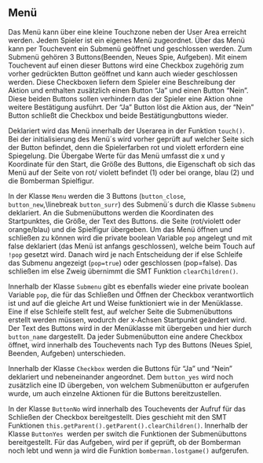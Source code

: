 ## Menü

Das Menü kann über eine kleine Touchzone neben der User Area erreicht werden. Jedem Spieler ist ein eigenes Menü zugeordnet. Über das Menü kann per Touchevent ein Submenü geöffnet und geschlossen werden. Zum Submenü gehören 3 Buttons(Beenden, Neues Spie, Aufgeben). Mit einem Touchevent auf einen dieser Buttons wird eine Checkbox zugehörig zum vorher gedrückten Button geöffnet und kann auch wieder geschlossen werden. Diese Checkboxen liefern dem Spieler eine Beschreibung der Aktion und enthalten zusätzlich einen Button “Ja” und einen Button “Nein”. Diese beiden Buttons sollen verhindern das der Spieler eine Aktion ohne weitere Bestätigung ausführt. Der “Ja” Button löst die Aktion aus, der “Nein” Button schließt die Checkbox und beide Bestätigungbuttons wieder.

Deklariert wird das Menü innerhalb der Userarea in der Funktion  `touch()`. Bei der initialisierung des Menü´s wird vorher geprüft auf welcher Seite sich der Button befindet, denn die Spielerfarben rot und violett erfordern eine Spiegelung. Die Übergabe Werte für das Menü umfasst die x und y Koordinate für den Start, die Größe des Buttons, die Eigenschaft ob sich das Menü auf der Seite von rot/ violett befindet (1) oder bei orange, blau (2) und die Bomberman Spielfigur.

In der Klasse `Menu` werden die 3 Buttons (`button_close`, `button_new`,\linebreak `button_surr`) des Submenü´s durch die Klasse `Submenu` deklariert. An die Submenübuttons werden die Koordinaten des Startpunktes, die Größe, der Text des Buttons. die Seite (rot/violett oder orange/blau) und die Spielfigur übergeben. Um das Menü öffnen und schließen zu können wird die private boolean Variable `pop` angelegt und mit false deklariert (das Menü ist anfangs geschlossen), welche beim Touch auf `!pop` gesetzt wird. Danach wird je nach Entscheidung der if else Schleife das Submenu angezeigt (`pop=true`) oder geschlossen (pop=false). Das schließen im else Zweig übernimmt die SMT Funktion `clearChildren()`.

Innerhalb der Klasse `Submenu` gibt es ebenfalls wieder eine private boolean Variable `pop`, die für das Schließen und Öffnen der Checkbox verantwortlich ist und auf die gleiche Art und Weise funktioniert wie in der Menüklasse. Eine if else Schleife stellt fest, auf welcher Seite die Submenübuttons erstellt werden müssen, wodurch der x-Achsen Startpunkt geändert wird. Der Text des Buttons wird in der Menüklasse mit übergeben und hier durch `button_name` dargestellt. Da jeder Submenübutton eine andere Checkbox öffnet, wird innerhalb des Touchevents nach Typ des Buttons (Neues Spiel, Beenden, Aufgeben) unterschieden.

Innerhalb der Klasse `Checkbox` werden die Buttons für “Ja” und “Nein” deklariert und nebeneinander angeordnet. Dem `button_yes` wird noch zusätzlich eine ID übergeben, von welchem Submenübutton er aufgerufen wurde, um auch einzelne Aktionen für die Buttons bereitzustellen.

In der Klasse `ButtonNo` wird innerhalb des Touchevents der Aufruf für das Schließen der Checkbox bereitgestellt. Dies geschieht mit den SMT Funktionen `this.getParent().getParent().clearChildren()`.
Innerhalb der Klasse `ButtonYes`  werden per switch die Funktionen der Submenübuttons bereitgestellt. Für das Aufgeben, wird per if geprüft, ob der Bomberman noch lebt und wenn ja wird die Funktion `bomberman.lostgame()`
aufgerufen.

